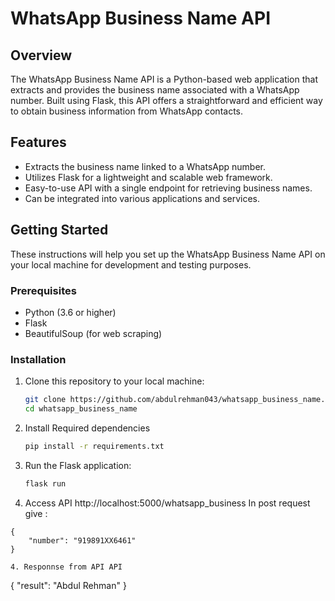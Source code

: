 # WhatsApp Business Name API

## Overview

The WhatsApp Business Name API is a Python-based web application that extracts and provides the business name associated with a WhatsApp number. Built using Flask, this API offers a straightforward and efficient way to obtain business information from WhatsApp contacts.

## Features

- Extracts the business name linked to a WhatsApp number.
- Utilizes Flask for a lightweight and scalable web framework.
- Easy-to-use API with a single endpoint for retrieving business names.
- Can be integrated into various applications and services.

## Getting Started

These instructions will help you set up the WhatsApp Business Name API on your local machine for development and testing purposes.

### Prerequisites

- Python (3.6 or higher)
- Flask
- BeautifulSoup (for web scraping)

### Installation

1. Clone this repository to your local machine:

   ```bash
   git clone https://github.com/abdulrehman043/whatsapp_business_name.git
   cd whatsapp_business_name
2. Install Required dependencies
   ```bash
   pip install -r requirements.txt
3. Run the Flask application:
   ```bash
   flask run
4. Access API
   http://localhost:5000/whatsapp_business
In post request give :
```
{
    "number": "919891XX6461"
}

4. Responnse from API API
```
{
    "result": "Abdul Rehman"
}




